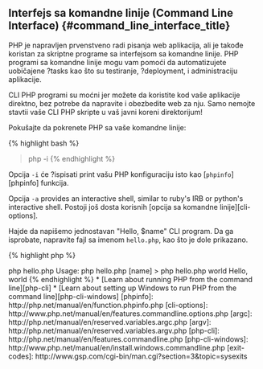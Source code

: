 ﻿---
isChild: true
---

## Interfejs sa komandne linije (Command Line Interface) {#command_line_interface_title}

PHP je napravljen prvenstveno radi pisanja web aplikacija, ali je takođe koristan za skriptne programe sa interfejsom sa komandne linije. PHP programi sa komandne linije mogu vam pomoći da automatizujete uobičajene ?tasks kao što su testiranje, ?deployment, i administraciju aplikacije.

CLI PHP programi su moćni jer možete da koristite kod vaše aplikacije direktno, bez potrebe da napravite i obezbedite web za nju. Samo nemojte stavtii vaše CLI PHP skripte u vaš javni koreni direktorijum!

Pokušajte da pokrenete PHP sa vaše komandne linije:

{% highlight bash %}
> php -i
{% endhighlight %}

Opcija `-i` će ?ispisati print vašu PHP konfiguraciju isto kao [`phpinfo`][phpinfo] funkcija. 

Opcija `-a` provides an interactive shell, similar to ruby's IRB or python's interactive shell. Postoji još dosta korisnih [opcija sa komandne linije][cli-options].

Hajde da napišemo jednostavan "Hello, $name" CLI program. Da ga isprobate, napravite fajl sa imenom `hello.php`, kao što je dole prikazano.

{% highlight php %}
<?php
if ($argc != 2) {
    echo "Usage: php hello.php [name].\n";
    exit(1);
}
$name = $argv[1];
echo "Hello, $name\n";
{% endhighlight %}

PHP sets up two special variables based on the arguments your script is run with. [`$argc`][argc] is an integer variable containing the argument *count* and [`$argv`][argv] is an array variable containing each argument's *value*. Prvi argument je uvek naziv vašeg skript fajla, u ovom slučaju `hello.php`.

The `exit()` expression is used with a non zero number to let the shell know that the command failed. Commonly used exit codes can be found [here][exit-codes]

To run our script, above, from the command line:

{% highlight bash %}
> php hello.php
Usage: php hello.php [name]
> php hello.php world
Hello, world
{% endhighlight %}


 * [Learn about running PHP from the command line][php-cli]
 * [Learn about setting up Windows to run PHP from the command line][php-cli-windows]

[phpinfo]: http://php.net/manual/en/function.phpinfo.php
[cli-options]: http://www.php.net/manual/en/features.commandline.options.php
[argc]: http://php.net/manual/en/reserved.variables.argc.php
[argv]: http://php.net/manual/en/reserved.variables.argv.php
[php-cli]: http://php.net/manual/en/features.commandline.php
[php-cli-windows]: http://www.php.net/manual/en/install.windows.commandline.php
[exit-codes]: http://www.gsp.com/cgi-bin/man.cgi?section=3&topic=sysexits
